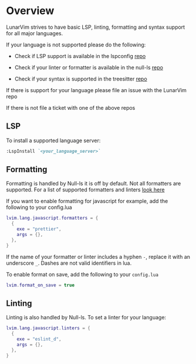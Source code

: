 # Overview

LunarVim strives to have basic LSP, linting, formatting and syntax support for all major languages.

If your language is not supported please do the following: 

- Check if LSP support is available in the lspconfig [repo](https://github.com/neovim/nvim-lspconfig/blob/master/CONFIG.md)

- Check if your linter or formatter is available in the null-ls [repo](https://github.com/jose-elias-alvarez/null-ls.nvim/blob/main/doc/BUILTINS.md)

- Check if your syntax is supported in the treesitter [repo](https://github.com/nvim-treesitter/nvim-treesitter)

If there is support for your language please file an issue with the LunarVim repo

If there is not file a ticket with one of the above repos

## LSP

To install a supported language server:

``` md
:LspInstall `<your_language_server>`
```

## Formatting 

Formatting is handled by Null-ls it is off by default. Not all formatters are supported.  For a list of supported formatters and linters [look here](https://github.com/jose-elias-alvarez/null-ls.nvim/blob/main/doc/BUILTINS.md#available-sources)

If you want to enable formatting for javascript for example, add the following to your config.lua
```lua
lvim.lang.javascript.formatters = {
  {
    exe = "prettier",
    args = {},
  },
}
```

If the name of your formatter or linter includes a hyphen `-`, replace it with an underscore `_`. Dashes are not valid identifiers in lua.

To enable format on save, add the following to your `config.lua`

``` lua
lvim.format_on_save = true
```

## Linting
Linting is also handled by Null-ls. To set a linter for your language:

``` lua
lvim.lang.javascript.linters = {
  {
    exe = "eslint_d",
    args = {}, 
  },
}
```
